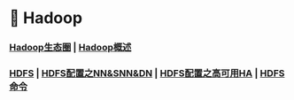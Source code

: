 # 🚥 Hadoop

### [Hadoop生态圈](/大数据/2.Hadoop/Hadoop生态圈)	|	[Hadoop概述](/大数据/2.Hadoop/Hadoop概述)

### [HDFS](/大数据/2.Hadoop/HDFS)	|	[HDFS配置之NN&SNN&DN](/大数据/2.Hadoop/HDFS配置之NN&SNN&DN)	|	[HDFS配置之高可用HA](/大数据/2.Hadoop/HDFS配置之高可用HA)	|	[HDFS命令](/大数据/2.Hadoop/HDFS命令)



